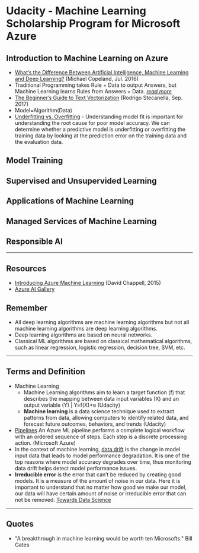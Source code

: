 # Udacity - Machine Learning Scholarship Program for Microsoft Azure

## Introduction to Machine Learning on Azure
* [What’s the Difference Between Artificial Intelligence, Machine Learning and Deep Learning?](https://blogs.nvidia.com/blog/2016/07/29/whats-difference-artificial-intelligence-machine-learning-deep-learning-ai/) (Michael Copeland, Jul. 2016)
* Traditional Programming takes Rule + Data to output Answers, but Machine Learning learns Rules from Answers + Data. _[read more](https://www.logianalytics.com/predictive-analytics/machine-learning-vs-traditional-programming)_
* [The Beginner’s Guide to Text Vectorization](https://monkeylearn.com/blog/beginners-guide-text-vectorization/) (Rodrigo Stecanella, Sep. 2017)
* Model=Algorithm(Data)
* [Underfitting vs. Overfitting](https://docs.aws.amazon.com/machine-learning/latest/dg/model-fit-underfitting-vs-overfitting.html) - Understanding model fit is important for understanding the root cause for poor model accuracy. We can determine whether a predictive model is underfitting or overfitting the training data by looking at the prediction error on the training data and the evaluation data.



## Model Training
## Supervised and Unsupervided Learning
## Applications of Machine Learning
## Managed Services of Machine Learning
## Responsible AI

-----

## Resources
* [Introducing Azure Machine Learning](https://github.com/NajiElKotob/ML-Scholarship-Program-for-Microsoft-Azure/blob/master/Resources/introducing_azure_machine_learning.pdf) (David Chappell, 2015)
* [Azure AI Gallery](https://gallery.azure.ai/browse)

## Remember
* All deep learning algorithms are machine learning algorithms but not all machine learning algorithms are deep learning algorithms.
* Deep learning algorithms are based on neural networks.
* Classical ML algorithms are based on classical mathematical algorithms, such as linear regression, logistic regression, decision tree, SVM, etc.

-----

## Terms and Definition
* Machine Learning
  * Machine Learning algorithms aim to learn a target function (f) that describes the mapping between data input variables (X) and an output variable (Y) | Y=f(X)+e (Udacity)
  * **Machine learning** is a data science technique used to extract patterns from data, allowing computers to identify related data, and forecast future outcomes, behaviors, and trends (Udacity)
* [Pipelines](https://docs.microsoft.com/azure/machine-learning/concept-ml-pipelines#what-are-azure-ml-pipelines) An Azure ML pipeline performs a complete logical workflow with an ordered sequence of steps. Each step is a discrete processing action. (Microsoft Azure)
* In the context of machine learning, [data drift](https://docs.microsoft.com/en-us/azure/machine-learning/how-to-monitor-data-drift#what-is-data-drift)  is the change in model input data that leads to model performance degradation. It is one of the top reasons where model accuracy degrades over time, thus monitoring data drift helps detect model performance issues.
* **Irreducible error** is the error that can’t be reduced by creating good models. It is a measure of the amount of noise in our data. Here it is important to understand that no matter how good we make our model, our data will have certain amount of noise or irreducible error that can not be removed. [Towards Data Science](https://towardsdatascience.com/understanding-the-bias-variance-tradeoff-165e6942b229)

-----
## Quotes
* "A breakthrough in machine learning would be worth ten Microsofts." Bill Gates

